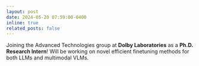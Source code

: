 ```yaml
---
layout: post
date: 2024-05-20 07:59:00-0400
inline: true
related_posts: false
---
```


Joining the Advanced Technologies group at **Dolby Laboratories** as a **Ph.D. Research Intern**! Will be working on novel efficient finetuning methods for both LLMs and multimodal VLMs.
